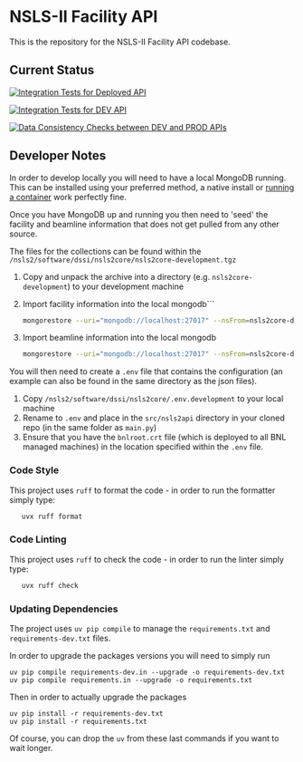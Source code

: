 # NSLS-II Facility API

This is the repository for the NSLS-II Facility API codebase.

## Current Status

[![Integration Tests for Deployed API](https://github.com/NSLS2/nsls2api/actions/workflows/test-production-deployment.yml/badge.svg)](https://github.com/NSLS2/nsls2api/actions/workflows/test-production-deployment.yml)

[![Integration Tests for DEV API](https://github.com/NSLS2/nsls2api/actions/workflows/test-dev-deployment.yml/badge.svg)](https://github.com/NSLS2/nsls2api/actions/workflows/test-dev-deployment.yml)

[![Data Consistency Checks between DEV and PROD APIs](https://github.com/NSLS2/nsls2api/actions/workflows/data-consistency-workflow.yml/badge.svg)](https://github.com/NSLS2/nsls2api/actions/workflows/data-consistency-workflow.yml)


## Developer Notes

In order to develop locally you will need to have a local MongoDB running.  
This can be installed using your preferred method, a native install
or [running a container](https://hub.docker.com/_/mongo) work perfectly fine.

Once you have MongoDB up and running you then need to 'seed' the facility and beamline information that
does not get pulled from any other source.

The files for the collections can be found within the `/nsls2/software/dssi/nsls2core/nsls2core-development.tgz`

1. Copy and unpack the archive into a directory (e.g. `nsls2core-development`) to your development machine

2. Import facility information into the local mongodb```
   ```bash
   mongorestore --uri="mongodb://localhost:27017" --nsFrom=nsls2core-development.facilities --nsTo=nsls2core-development.facilities ./nsls2core-development/facilities.bson
   ```
3. Import beamline information into the local mongodb
   ```bash
   mongorestore --uri="mongodb://localhost:27017" --nsFrom=nsls2core-development.beamlines --nsTo=nsls2core-development.beamlines ./nsls2core-development/beamlines.bson
   ```

You will then need to create a `.env` file that contains the configuration (an example can also be found in the same
directory as the json files).

1. Copy `/nsls2/software/dssi/nsls2core/.env.development` to your local machine
2. Rename to `.env` and place in the `src/nsls2api` directory in your cloned repo (in the same folder as `main.py`)
3. Ensure that you have the `bnlroot.crt` file (which is deployed to all BNL managed machines) in the location specified
   within the `.env` file.

### Code Style

This project uses `ruff` to format the code - in order to run the formatter simply type:
```bash
   uvx ruff format
```
### Code Linting

This project uses `ruff` to check the code - in order to run the linter simply type:
```bash
   uvx ruff check
```


### Updating Dependencies

The project uses `uv pip compile` to manage the `requirements.txt` and `requirements-dev.txt` files.

In order to upgrade the packages versions you will need to simply run

```
uv pip compile requirements-dev.in --upgrade -o requirements-dev.txt
uv pip compile requirements.in --upgrade -o requirements.txt
```

Then in order to actually upgrade the packages 
```
uv pip install -r requirements-dev.txt
uv pip install -r requirements.txt
```
Of course, you can drop the `uv` from these last commands if you want to wait longer. 